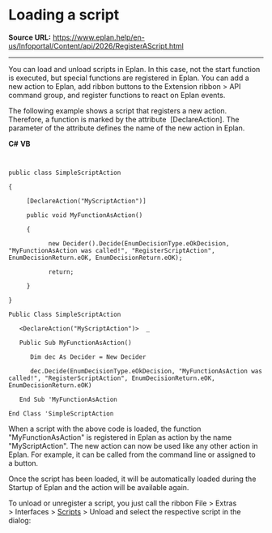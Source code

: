 # Loading a script

**Source URL:** https://www.eplan.help/en-us/Infoportal/Content/api/2026/RegisterAScript.html

---

You can load and unload scripts in Eplan. In this case, not the start function is executed, but special functions are registered in Eplan. You can add a new action to Eplan, add ribbon buttons to the Extension ribbon > API command group, and register functions to react on Eplan events.

The following example shows a script that registers a new action. Therefore, a function is marked by the attribute  [DeclareAction]. The parameter of the attribute defines the name of the new action in Eplan.

**C#**
**VB**

```


public class SimpleScriptAction

{

     [DeclareAction("MyScriptAction")]

     public void MyFunctionAsAction()

     {

           new Decider().Decide(EnumDecisionType.eOkDecision, "MyFunctionAsAction was called!", "RegisterScriptAction", EnumDecisionReturn.eOK, EnumDecisionReturn.eOK);

           return;

     }

}

Public Class SimpleScriptAction

   <DeclareAction("MyScriptAction")>  _

   Public Sub MyFunctionAsAction()

      Dim dec As Decider = New Decider

      dec.Decide(EnumDecisionType.eOkDecision, "MyFunctionAsAction was called!", "RegisterScriptAction", EnumDecisionReturn.eOK, EnumDecisionReturn.eOK)

   End Sub 'MyFunctionAsAction

End Class 'SimpleScriptAction

```

When a script with the above code is loaded, the function "MyFunctionAsAction" is registered in Eplan as action by the name "MyScriptAction". The new action can now be used like any other action in Eplan. For example, it can be called from the command line or assigned to a button.

Once the script has been loaded, it will be automatically loaded during the Startup of Eplan and the action will be available again.

To unload or unregister a script, you just call the ribbon File > Extras > Interfaces > [Scripts](Scripts.html) > Unload and select the respective script in the dialog:

